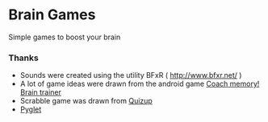 # Brain Games

Simple games to boost your brain


### Thanks

* Sounds were created using the utility BFxR ( http://www.bfxr.net/ )
* A lot of game ideas were drawn from the android game [Coach memory! Brain trainer](https://play.google.com/store/apps/details?id=bpi.master.coach.memory)
* Scrabble game was drawn from [Quizup](http://quizup.com)
* [Pyglet](http://pyglet.org/)